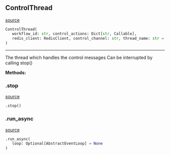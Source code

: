 #


## ControlThread
[source](https://github.com/llxp/chain-factory/blob/master/framework/src/chain_factory/control_thread.py/#L21)
```python 
ControlThread(
   workflow_id: str, control_actions: Dict[str, Callable],
   redis_client: RedisClient, control_channel: str, thread_name: str = ''
)
```


---
The thread which handles the control messages
Can be interrupted by calling stop()


**Methods:**


### .stop
[source](https://github.com/llxp/chain-factory/blob/master/framework/src/chain_factory/control_thread.py/#L42)
```python
.stop()
```


### .run_async
[source](https://github.com/llxp/chain-factory/blob/master/framework/src/chain_factory/control_thread.py/#L52)
```python
.run_async(
   loop: Optional[AbstractEventLoop] = None
)
```

